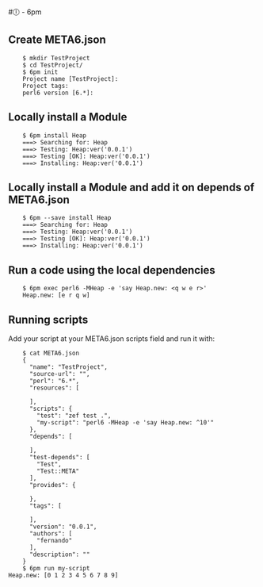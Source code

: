 #🕕 - 6pm

## Create META6.json

```
    $ mkdir TestProject
    $ cd TestProject/
    $ 6pm init
    Project name [TestProject]:
    Project tags:
    perl6 version [6.*]:
```

## Locally install a Module

```
    $ 6pm install Heap
    ===> Searching for: Heap
    ===> Testing: Heap:ver('0.0.1')
    ===> Testing [OK]: Heap:ver('0.0.1')
    ===> Installing: Heap:ver('0.0.1')
```

## Locally install a Module and add it on depends of META6.json

```
    $ 6pm --save install Heap
    ===> Searching for: Heap
    ===> Testing: Heap:ver('0.0.1')
    ===> Testing [OK]: Heap:ver('0.0.1')
    ===> Installing: Heap:ver('0.0.1')
```

## Run a code using the local dependencies

```
    $ 6pm exec perl6 -MHeap -e 'say Heap.new: <q w e r>'
    Heap.new: [e r q w]
```

## Running scripts

Add your script at your META6.json scripts field and run it with:

```
	$ cat META6.json
	{
	  "name": "TestProject",
	  "source-url": "",
	  "perl": "6.*",
	  "resources": [

	  ],
	  "scripts": {
		"test": "zef test .",
		"my-script": "perl6 -MHeap -e 'say Heap.new: ^10'"
	  },
	  "depends": [

	  ],
	  "test-depends": [
		"Test",
		"Test::META"
	  ],
	  "provides": {

	  },
	  "tags": [

	  ],
	  "version": "0.0.1",
	  "authors": [
		"fernando"
	  ],
	  "description": ""
	}
	$ 6pm run my-script
Heap.new: [0 1 2 3 4 5 6 7 8 9]
```
